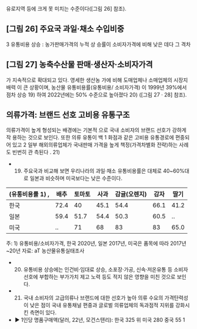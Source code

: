 유로지역 등에 크게 못 미치는 수준이다([그림 26] 참조).

## [그림 26] 주요국 과일·채소 수입비중

<!-- image -->

3 유통비용 상승 : 농가판매가격의 누적 상 승률이 소비자가격에 비해 낮은 데다 그 격차

## [그림 27] 농축수산물 판매·생산자·소비자가격

가 지속적으로 확대되고 있다. 영세한 생산농 가에 비해 도매업체나 소매업체의 시장지배력 이 큰 상황이며, 농산물 유통비용률(유통비용/ 소비자가격) 이 1999년 39%에서 점차 상승 19) 하여 2022년에는 50% 수준으로 높아졌다 20) ([그림 27 · 28] 참조).

<!-- image -->

<!-- image -->

## 의류가격:     브랜드 선호 고비용 유통구조

<!-- image -->

의류가격이 높게 형성되는 배경에는 기본적 으로 국내 소비자의 브랜드 선호가 강하게 작 용하는 것으로 보인다. 또한  의류 유통이 백 1 화점과 같은 고비용 유통경로에 편중되어 있고 2 일부 해외의류업체가 국내판매 가격을 높게 책정(가격차별화 전략)하는 사례도 빈번히 관 측된다 . 21)

- 19) 주요국과 비교해 보면 우리나라의 과일·채소 유통비용률은 대체로 40~60%대로 일본과 비슷하며 미국보다는 낮은 수준이다.

| (유통비용률 1) ,   | 배추   |   토마토 |   사과 |   감귤(오렌지) |   감자 | 딸기   |
|--------------------|--------|----------|--------|----------------|--------|--------|
| 한국               | 72.4   |     40   |   45.1 |           54.4 |   66.1 | 41.2   |
| 일본               | 59.4   |     51.7 |   54.4 |           50.3 |   60.5 | ‥      |
| 미국               | ‥      |     71   |   68   |           83   |   83   | 65.0   |

주: 1) 유통비용/소비자가격, 한국 2020년, 일본 2017년, 미국은 품목에 따라 2017년~20년 자료: aT 농산물유통실태조사

- 20)   유통비용 상승에는 인건비·임대료 상승, 소포장·가공, 신속·저온유통 등 소비자 선호에 부합하는 부가가치 제고 노력 등도 적지 않은 영향을 미친 것으로 보인다.
- 21)   국내 소비자의 고급의류나 브랜드에 대한 선호가 높아 의류 수요의 가격탄력성이 낮은 점이 국내 유통채널 편중과 글로벌 의류업체의 독과점적 지위를 강화시킨 측면이 있다.
- ▶ 1인당 명품구매액(달러, 22년, 모건스탠리): 한국 325 위   미국 280 중국 55 1